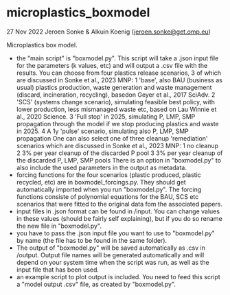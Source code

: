 # microplastics_boxmodel

27 Nov 2022 Jeroen Sonke & Alkuin Koenig (jeroen.sonke@get.omp.eu)

Microplastics box model.  

- the "main script" is "boxmodel.py". This script will take a .json input file for the parameters (k values, etc) and will output a .csv file with the results. You can choose from four plastics release scenarios, 3 of which are discussed in Sonke et al., 2023 MNP:
1 'base', also BAU (business as usual) plastics production, waste generation and waste management (discard, incineration, recycling), basedon Geyer et al., 2017 SciAdv.
2 'SCS' (systems change scenario), simulating feasible best policy, with lower production, less mismanaged waste etc, based on Lau Winnie et al., 2020 Science.
3 'Full stop' in 2025, simulating P, LMP, SMP propagation through the model if we stop producing plastics and waste in 2025.
4 A 1y 'pulse' scenario, simulating also P, LMP, SMP propagation
One can also select one of three cleanup 'remediation' scenarios which are discussed in Sonke et al., 2023 MNP:
1 no cleanup
2 3% per year cleanup of the discarded P pool
3 3% per year cleanup of the discarded P, LMP, SMP pools
There is an option in "boxmodel.py" to also include the used parameters in the output as metadata.
- forcing functions for the four scenarios (plastic produced, plastic recycled, etc) are in boxmodel_forcings.py. They should get automatically imported when you run "boxmodel.py". The forcing functions consiste of polynomial equations for the BAU, SCS etc scenarios that were fitted to the original data fom the associated papers.
- input files in .json format can be found in /input. You can change values in these values (should be fairly self explaining), but if you do so rename the new file in "boxmodel.py".
- you have to pass the .json input file you want to use to "boxmodel.py" by name (the file has to be found in the same folder).
- The output of "boxmodel.py" will be saved automatically as .csv in /output. Output file names will be generated automatically and will depend on your system time when the script was run, as well as the input file that has been used.
- an example script to plot output is included. You need to feed this script a "model output .csv" file, as created by "boxmodel.py".

